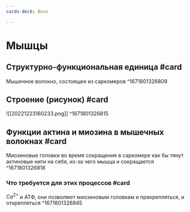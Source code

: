 ```yaml
---
cards-deck: Base

---
```


# Мышцы

## Структурно-функциональная единица #card 
Мышечное волокно, состоящее из саркомеров
^1671801326809

## Строение (рисунок) #card 
![[20221223160233.png]]
^1671801326815

## Функции актина и миозина в мышечных волокнах #card 
Миозиновые головки во время сокращения в саркомере как бы тянут актиновые нити на себя, из-за чего мышца и сокращается 
^1671801326818

### Что требуется для этих процессов #card 
$Ca^{2+}$  и АТФ, они позволяют миозиновым головкам и прекрепляться, и открепляться
^1671801326845

